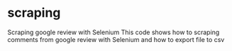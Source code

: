 # scraping
Scraping google review with Selenium
This code shows how to scraping comments from google review with Selenium and how to export file to csv
